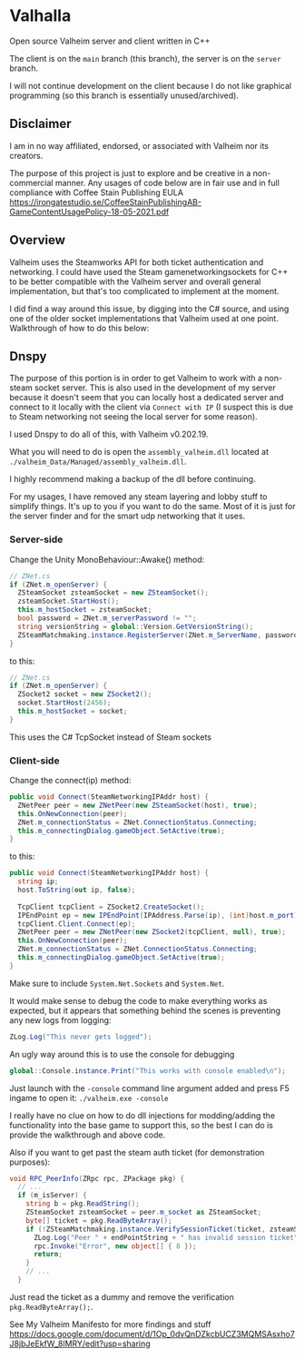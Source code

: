 # Valhalla
Open source Valheim server and client written in C++

The client is on the `main` branch (this branch), the server is on the `server` branch.

I will not continue development on the client because I do not like graphical programming (so this branch is essentially unused/archived).

## Disclaimer
I am in no way affiliated, endorsed, or associated with Valheim nor its creators.

The purpose of this project is just to explore and be creative in a non-commercial manner. Any usages of code below are in fair use and in full compliance with Coffee Stain Publishing EULA https://irongatestudio.se/CoffeeStainPublishingAB-GameContentUsagePolicy-18-05-2021.pdf

## Overview
Valheim uses the Steamworks API for both ticket authentication and networking. I could have used the Steam gamenetworkingsockets for C++ to be better compatible with the Valheim server and overall general implementation, but that's too complicated to implement at the moment.

I did find a way around this issue, by digging into the C# source, and using one of the older socket implementations that Valheim used at one point.
Walkthrough of how to do this below:

## Dnspy
The purpose of this portion is in order to get Valheim to work with a non-steam socket server. This is also used in the development of my server because it doesn't seem that you can locally host a dedicated server and connect to it locally with the client via `Connect with IP` (I suspect this is due to Steam networking not seeing the local server for some reason).

I used Dnspy to do all of this, with Valheim v0.202.19. 

What you will need to do is open the `assembly_valheim.dll` located at `./valheim_Data/Managed/assembly_valheim.dll`.

I highly recommend making a backup of the dll before continuing.

For my usages, I have removed any steam layering and lobby stuff to simplify things. It's up to you if you want to do the same. Most of it is just for the server finder and for the smart udp networking that it uses.

### Server-side
Change the Unity MonoBehaviour::Awake() method:
```c#
// ZNet.cs
if (ZNet.m_openServer) {
  ZSteamSocket zsteamSocket = new ZSteamSocket();
  zsteamSocket.StartHost();
  this.m_hostSocket = zsteamSocket;
  bool password = ZNet.m_serverPassword != "";
  string versionString = global::Version.GetVersionString();
  ZSteamMatchmaking.instance.RegisterServer(ZNet.m_ServerName, password, versionString, ZNet.m_publicServer, ZNet.m_world.m_seedName);
}
```
to this:
```c#
// ZNet.cs
if (ZNet.m_openServer) {
  ZSocket2 socket = new ZSocket2();
  socket.StartHost(2456);
  this.m_hostSocket = socket;
}
```
This uses the C# TcpSocket instead of Steam sockets

### Client-side
Change the connect(ip) method:
```c#
public void Connect(SteamNetworkingIPAddr host) {
  ZNetPeer peer = new ZNetPeer(new ZSteamSocket(host), true);
  this.OnNewConnection(peer);
  ZNet.m_connectionStatus = ZNet.ConnectionStatus.Connecting;
  this.m_connectingDialog.gameObject.SetActive(true);
}
```
to this:
```c#
public void Connect(SteamNetworkingIPAddr host) {
  string ip;
  host.ToString(out ip, false);
  
  TcpClient tcpClient = ZSocket2.CreateSocket();
  IPEndPoint ep = new IPEndPoint(IPAddress.Parse(ip), (int)host.m_port);
  tcpClient.Client.Connect(ep);
  ZNetPeer peer = new ZNetPeer(new ZSocket2(tcpClient, null), true);
  this.OnNewConnection(peer);
  ZNet.m_connectionStatus = ZNet.ConnectionStatus.Connecting;
  this.m_connectingDialog.gameObject.SetActive(true);
}
```
Make sure to include `System.Net.Sockets` and `System.Net`.

It would make sense to debug the code to make everything works as expected, but it appears that something behind the scenes is preventing any new logs from logging:
```c#
ZLog.Log("This never gets logged");
```
An ugly way around this is to use the console for debugging
```c#
global::Console.instance.Print("This works with console enabled\n");
```
Just launch with the `-console` command line argument added and press F5 ingame to open it:
`./valheim.exe -console`

I really have no clue on how to do dll injections for modding/adding the functionality into the base game to support this, so the best I can do is provide the walkthrough and above code.

Also if you want to get past the steam auth ticket (for demonstration purposes):
```c#
void RPC_PeerInfo(ZRpc rpc, ZPackage pkg) {
  // ...
  if (m_isServer) {
    string b = pkg.ReadString();
    ZSteamSocket zsteamSocket = peer.m_socket as ZSteamSocket;
    byte[] ticket = pkg.ReadByteArray();
    if (!ZSteamMatchmaking.instance.VerifySessionTicket(ticket, zsteamSocket.GetPeerID())) {
      ZLog.Log("Peer " + endPointString + " has invalid session ticket");
      rpc.Invoke("Error", new object[] { 8 });
      return;
    }
    // ...
  }
```
Just read the ticket as a dummy and remove the verification `pkg.ReadByteArray();`.

See My Valheim Manifesto for more findings and stuff
https://docs.google.com/document/d/1Op_0dvQnDZkcbUCZ3MQMSAsxho7J8jbJeEkfW_8lMRY/edit?usp=sharing
